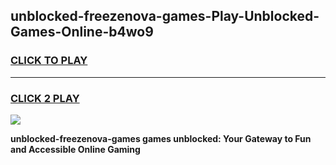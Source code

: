 
## unblocked-freezenova-games-Play-Unblocked-Games-Online-b4wo9
<h3>
<a href="https://premium76.site?title=unblocked-freezenova-games&ref=24A">CLICK TO PLAY</a></h3>
<hr>

<h3>
<a href="https://premium76.site?title=unblocked-freezenova-games&ref=24A">CLICK 2 PLAY</a>
  
</h3>

<a href="https://premium76.site?title=unblocked-freezenova-games&ref=24A"><img src="https://clearcache.store/games.png"></a>


**unblocked-freezenova-games games unblocked: Your Gateway to Fun and Accessible Online Gaming**
